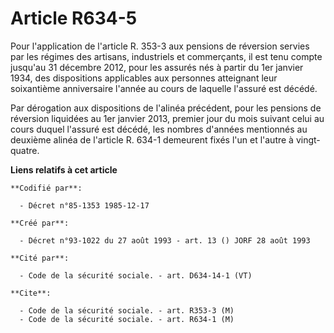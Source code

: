 # Article R634-5

Pour l'application de l'article R. 353-3 aux pensions de réversion servies par les régimes des artisans, industriels et
commerçants, il est tenu compte jusqu'au 31 décembre 2012, pour les assurés nés à partir du 1er janvier 1934, des
dispositions applicables aux personnes atteignant leur soixantième anniversaire l'année au cours de laquelle l'assuré est
décédé.

Par dérogation aux dispositions de l'alinéa précédent, pour les pensions de réversion liquidées au 1er janvier 2013, premier
jour du mois suivant celui au cours duquel l'assuré est décédé, les nombres d'années mentionnés au deuxième alinéa de
l'article R. 634-1 demeurent fixés l'un et l'autre à vingt-quatre.

**Liens relatifs à cet article**

	**Codifié par**:

	  - Décret n°85-1353 1985-12-17

	**Créé par**:

	  - Décret n°93-1022 du 27 août 1993 - art. 13 () JORF 28 août 1993

	**Cité par**:

	  - Code de la sécurité sociale. - art. D634-14-1 (VT)

	**Cite**:

	  - Code de la sécurité sociale. - art. R353-3 (M)
	  - Code de la sécurité sociale. - art. R634-1 (M)

